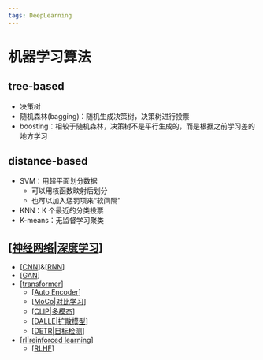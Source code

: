 ```yaml
---
tags: DeepLearning
---
```


# 机器学习算法

## tree-based

- 决策树
- 随机森林(bagging)：随机生成决策树，决策树进行投票
- boosting：相较于随机森林，决策树不是平行生成的，而是根据之前学习差的地方学习

## distance-based

- SVM：用超平面划分数据
  - 可以用核函数映射后划分
  - 也可以加入惩罚项来“软间隔”
- KNN：K 个最近的分类投票
- K-means：无监督学习聚类

## [[神经网络|深度学习]]

- [[CNN]]&[[RNN]]
- [[GAN]]
- [[transformer]]
  - [[Auto Encoder]]
  - [[MoCo|对比学习]]
  - [[CLIP|多模态]]
  - [[DALLE|扩散模型]]
  - [[DETR|目标检测]]
- [[rl|reinforced learning]]
  - [[RLHF]]

[//begin]: # "Autogenerated link references for markdown compatibility"
[神经网络|深度学习]: concept/神经网络.md "神经网络"
[CNN]: concept/CNN.md "CNN"
[RNN]: concept/RNN.md "RNN"
[GAN]: concept/GAN.md "GAN"
[transformer]: concept/transformer.md "Transformer"
[Auto Encoder]: <model/Auto Encoder.md> "Auto Encoder"
[MoCo|对比学习]: model/MoCo.md "对比学习"
[CLIP|多模态]: model/CLIP.md "CLIP"
[DALLE|扩散模型]: model/DALLE.md "DALL E 2"
[DETR|目标检测]: model/DETR.md "目标检测算法"
[rl|reinforced learning]: RL/rl.md "Reinforce Learning"
[RLHF]: concept/RLHF.md "RLHF"
[//end]: # "Autogenerated link references"
